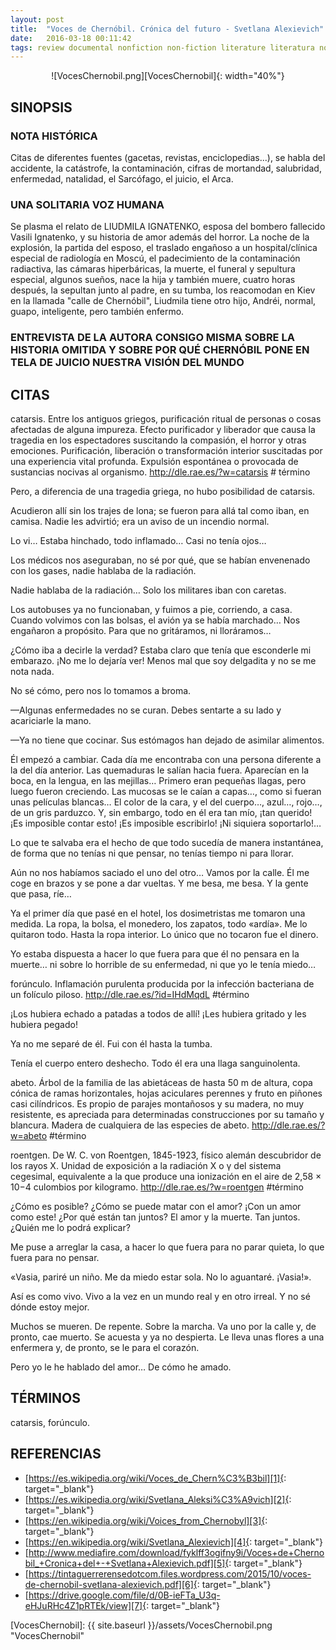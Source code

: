 ```yaml
---
layout: post
title:  "Voces de Chernóbil. Crónica del futuro - Svetlana Alexievich"
date:   2016-03-18 00:11:42
tags: review documental nonfiction non-fiction literature literatura novel novela "Voces de Chernóbil. Crónica del futuro - Svetlana Alexievich" "Voces de Chernóbil. Crónica del futuro" "Voces de Chernóbil" "Svetlana Alexievich" VocesDeChernóbilCrónicaDelFuturo VocesDeChernobilCronicaDelFuturo VocesDeChernóbil VocesDeChernobil VocesChernóbil VocesChernobil SvetlanaAlexievich
---
```




<div style="text-align:center" markdown="1">
![VocesChernobil.png][VocesChernobil]{: width="40%"}
</div>



## SINOPSIS

### NOTA HISTÓRICA
Citas de diferentes fuentes (gacetas, revistas, enciclopedias...), se habla del accidente, la catástrofe, la contaminación, cifras de mortandad, salubridad, enfermedad, natalidad, el Sarcófago, el juicio, el Arca.


### UNA SOLITARIA VOZ HUMANA
Se plasma el relato de LIUDMILA IGNATENKO, esposa del bombero fallecido Vasili Ignatenko, y su historia de amor además del horror. La noche de la explosión, la partida del esposo, el traslado engañoso a un hospital/clínica especial de radiología en Moscú, el padecimiento de la contaminación radiactiva, las cámaras hiperbáricas, la muerte, el funeral y sepultura especial, algunos sueños, nace la hija y también muere, cuatro horas después, la sepultan junto al padre, en su tumba, los reacomodan en Kiev en la llamada "calle de Chernóbil", Liudmila tiene otro hijo, Andréi, normal, guapo, inteligente, pero también enfermo.


### ENTREVISTA DE LA AUTORA CONSIGO MISMA SOBRE LA HISTORIA OMITIDA Y SOBRE POR QUÉ CHERNÓBIL PONE EN TELA DE JUICIO NUESTRA VISIÓN DEL MUNDO



## CITAS
catarsis. Entre los antiguos griegos, purificación ritual de personas o cosas afectadas de alguna impureza. Efecto purificador y liberador que causa la tragedia en los espectadores suscitando la compasión, el horror y otras emociones. Purificación, liberación o transformación interior suscitadas por una experiencia vital profunda. Expulsión espontánea o provocada de sustancias nocivas al organismo. http://dle.rae.es/?w=catarsis # término

Pero, a diferencia de una tragedia griega, no hubo posibilidad de catarsis.

Acudieron allí sin los trajes de lona; se fueron para allá tal como iban, en camisa. Nadie les advirtió; era un aviso de un incendio normal.

Lo vi… Estaba hinchado, todo inflamado… Casi no tenía ojos…

Los médicos nos aseguraban, no sé por qué, que se habían envenenado con los gases, nadie hablaba de la radiación.

Nadie hablaba de la radiación… Solo los militares iban con caretas.

Los autobuses ya no funcionaban, y fuimos a pie, corriendo, a casa. Cuando volvimos con las bolsas, el avión ya se había marchado… Nos engañaron a propósito. Para que no gritáramos, ni lloráramos…

¿Cómo iba a decirle la verdad? Estaba claro que tenía que esconderle mi embarazo. ¡No me lo dejaría ver! Menos mal que soy delgadita y no se me nota nada.

No sé cómo, pero nos lo tomamos a broma.

—Algunas enfermedades no se curan. Debes sentarte a su lado y acariciarle la mano.

—Ya no tiene que cocinar. Sus estómagos han dejado de asimilar alimentos.

Él empezó a cambiar. Cada día me encontraba con una persona diferente a la del día anterior. Las quemaduras le salían hacia fuera. Aparecían en la boca, en la lengua, en las mejillas… Primero eran pequeñas llagas, pero luego fueron creciendo. Las mucosas se le caían a capas…, como si fueran unas películas blancas… El color de la cara, y el del cuerpo…, azul…, rojo…, de un gris parduzco. Y, sin embargo, todo en él era tan mío, ¡tan querido! ¡Es imposible contar esto! ¡Es imposible escribirlo! ¡Ni siquiera soportarlo!…

Lo que te salvaba era el hecho de que todo sucedía de manera instantánea, de forma que no tenías ni que pensar, no tenías tiempo ni para llorar.

Aún no nos habíamos saciado el uno del otro… Vamos por la calle. Él me coge en brazos y se pone a dar vueltas. Y me besa, me besa. Y la gente que pasa, ríe…

Ya el primer día que pasé en el hotel, los dosimetristas me tomaron una medida. La ropa, la bolsa, el monedero, los zapatos, todo «ardía». Me lo quitaron todo. Hasta la ropa interior. Lo único que no tocaron fue el dinero.

Yo estaba dispuesta a hacer lo que fuera para que él no pensara en la muerte… ni sobre lo horrible de su enfermedad, ni que yo le tenía miedo…

forúnculo. Inflamación purulenta producida por la infección bacteriana de un folículo piloso. http://dle.rae.es/?id=IHdMqdL #término

¡Los hubiera echado a patadas a todos de allí! ¡Les hubiera gritado y les hubiera pegado!

Ya no me separé de él. Fui con él hasta la tumba.

Tenía el cuerpo entero deshecho. Todo él era una llaga sanguinolenta.

abeto. Árbol de la familia de las abietáceas de hasta 50 m de altura, copa cónica de ramas horizontales, hojas aciculares perennes y fruto en piñones casi cilíndricos. Es propio de parajes montañosos y su madera, no muy resistente, es apreciada para determinadas construcciones por su tamaño y blancura. Madera de cualquiera de las especies de abeto. http://dle.rae.es/?w=abeto #término

roentgen. De W. C. von Roentgen, 1845-1923, físico alemán descubridor de los rayos X. Unidad de exposición a la radiación X o γ del sistema cegesimal, equivalente a la que produce una ionización en el aire de 2,58 × 10−4 culombios por kilogramo. http://dle.rae.es/?w=roentgen #término

¿Cómo es posible? ¿Cómo se puede matar con el amor? ¡Con un amor como este! ¿Por qué están tan juntos? El amor y la muerte. Tan juntos. ¿Quién me lo podrá explicar?

Me puse a arreglar la casa, a hacer lo que fuera para no parar quieta, lo que fuera para no pensar.

«Vasia, pariré un niño. Me da miedo estar sola. No lo aguantaré. ¡Vasia!».

Así es como vivo. Vivo a la vez en un mundo real y en otro irreal. Y no sé dónde estoy mejor.

Muchos se mueren. De repente. Sobre la marcha. Va uno por la calle y, de pronto, cae muerto. Se acuesta y ya no despierta. Le lleva unas flores a una enfermera y, de pronto, se le para el corazón.

Pero yo le he hablado del amor… De cómo he amado.



## TÉRMINOS
catarsis, forúnculo.



## REFERENCIAS
* [https://es.wikipedia.org/wiki/Voces_de_Chern%C3%B3bil][1]{: target="_blank"}
* [https://es.wikipedia.org/wiki/Svetlana_Aleksi%C3%A9vich][2]{: target="_blank"}
* [https://en.wikipedia.org/wiki/Voices_from_Chernobyl][3]{: target="_blank"}
* [https://en.wikipedia.org/wiki/Svetlana_Alexievich][4]{: target="_blank"}
* [http://www.mediafire.com/download/fyklff3ogifny9i/Voces+de+Chernobil_+Cronica+del+-+Svetlana+Alexievich.pdf][5]{: target="_blank"}
* [https://tintaguerrerensedotcom.files.wordpress.com/2015/10/voces-de-chernobil-svetlana-alexievich.pdf][6]{: target="_blank"}
* [https://drive.google.com/file/d/0B-ieFTa_U3q-eHJuRHc4Z1pRTEk/view][7]{: target="_blank"}



[1]: https://es.wikipedia.org/wiki/Voces_de_Chern%C3%B3bil
[2]: https://es.wikipedia.org/wiki/Svetlana_Aleksi%C3%A9vich
[3]: https://en.wikipedia.org/wiki/Voices_from_Chernobyl
[4]: https://en.wikipedia.org/wiki/Svetlana_Alexievich
[5]: http://www.mediafire.com/download/fyklff3ogifny9i/Voces+de+Chernobil_+Cronica+del+-+Svetlana+Alexievich.pdf
[6]: https://tintaguerrerensedotcom.files.wordpress.com/2015/10/voces-de-chernobil-svetlana-alexievich.pdf
[7]: https://drive.google.com/file/d/0B-ieFTa_U3q-eHJuRHc4Z1pRTEk/view



[VocesChernobil]: {{ site.baseurl }}/assets/VocesChernobil.png "VocesChernobil"
